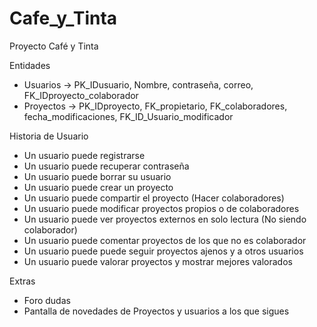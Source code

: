 # Cafe_y_Tinta
Proyecto Café y Tinta

Entidades
  - Usuarios -> PK_IDusuario, Nombre, contraseña, correo, FK_IDproyecto_colaborador
  - Proyectos -> PK_IDproyecto, FK_propietario, FK_colaboradores, fecha_modificaciones, FK_ID_Usuario_modificador 

Historia de Usuario
  - Un usuario puede registrarse
  - Un usuario puede recuperar contraseña
  - Un usuario puede borrar su usuario
  - Un usuario puede crear un proyecto
  - Un usuario puede compartir el proyecto (Hacer colaboradores)
  - Un usuario puede modificar proyectos propios o de colaboradores
  - Un usuario puede ver proyectos externos en solo lectura (No siendo colaborador)
  - Un usuario puede comentar proyectos de los que no es colaborador
  - Un usuario puede puede seguir proyectos ajenos y a otros usuarios
  - Un usuario puede valorar proyectos y mostrar mejores valorados

Extras
  - Foro dudas
  - Pantalla de novedades de Proyectos y usuarios a los que sigues
